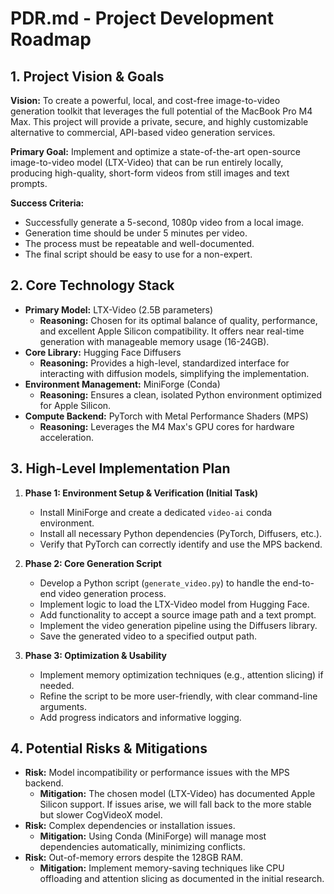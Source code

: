 # PDR.md - Project Development Roadmap

## 1. Project Vision & Goals

**Vision:** To create a powerful, local, and cost-free image-to-video generation toolkit that leverages the full potential of the MacBook Pro M4 Max. This project will provide a private, secure, and highly customizable alternative to commercial, API-based video generation services.

**Primary Goal:** Implement and optimize a state-of-the-art open-source image-to-video model (LTX-Video) that can be run entirely locally, producing high-quality, short-form videos from still images and text prompts.

**Success Criteria:**
- Successfully generate a 5-second, 1080p video from a local image.
- Generation time should be under 5 minutes per video.
- The process must be repeatable and well-documented.
- The final script should be easy to use for a non-expert.

## 2. Core Technology Stack

- **Primary Model:** LTX-Video (2.5B parameters)
  - **Reasoning:** Chosen for its optimal balance of quality, performance, and excellent Apple Silicon compatibility. It offers near real-time generation with manageable memory usage (16-24GB).
- **Core Library:** Hugging Face Diffusers
  - **Reasoning:** Provides a high-level, standardized interface for interacting with diffusion models, simplifying the implementation.
- **Environment Management:** MiniForge (Conda)
  - **Reasoning:** Ensures a clean, isolated Python environment optimized for Apple Silicon.
- **Compute Backend:** PyTorch with Metal Performance Shaders (MPS)
  - **Reasoning:** Leverages the M4 Max's GPU cores for hardware acceleration.

## 3. High-Level Implementation Plan

1.  **Phase 1: Environment Setup & Verification (Initial Task)**
    -   Install MiniForge and create a dedicated `video-ai` conda environment.
    -   Install all necessary Python dependencies (PyTorch, Diffusers, etc.).
    -   Verify that PyTorch can correctly identify and use the MPS backend.

2.  **Phase 2: Core Generation Script**
    -   Develop a Python script (`generate_video.py`) to handle the end-to-end video generation process.
    -   Implement logic to load the LTX-Video model from Hugging Face.
    -   Add functionality to accept a source image path and a text prompt.
    -   Implement the video generation pipeline using the Diffusers library.
    -   Save the generated video to a specified output path.

3.  **Phase 3: Optimization & Usability**
    -   Implement memory optimization techniques (e.g., attention slicing) if needed.
    -   Refine the script to be more user-friendly, with clear command-line arguments.
    -   Add progress indicators and informative logging.

## 4. Potential Risks & Mitigations

-   **Risk:** Model incompatibility or performance issues with the MPS backend.
    -   **Mitigation:** The chosen model (LTX-Video) has documented Apple Silicon support. If issues arise, we will fall back to the more stable but slower CogVideoX model.
-   **Risk:** Complex dependencies or installation issues.
    -   **Mitigation:** Using Conda (MiniForge) will manage most dependencies automatically, minimizing conflicts.
-   **Risk:** Out-of-memory errors despite the 128GB RAM.
    -   **Mitigation:** Implement memory-saving techniques like CPU offloading and attention slicing as documented in the initial research.
